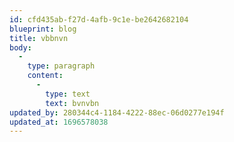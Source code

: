 ```yaml
---
id: cfd435ab-f27d-4afb-9c1e-be2642682104
blueprint: blog
title: vbbnvn
body:
  -
    type: paragraph
    content:
      -
        type: text
        text: bvnvbn
updated_by: 280344c4-1184-4222-88ec-06d0277e194f
updated_at: 1696578038
---
```


